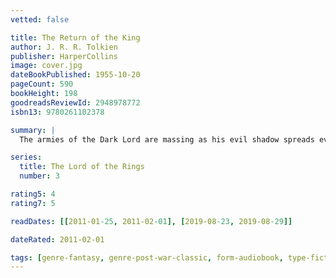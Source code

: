 ```yaml
---
vetted: false

title: The Return of the King
author: J. R. R. Tolkien
publisher: HarperCollins
image: cover.jpg
dateBookPublished: 1955-10-20
pageCount: 590
bookHeight: 198
goodreadsReviewId: 2948978772
isbn13: 9780261102378

summary: |
  The armies of the Dark Lord are massing as his evil shadow spreads even wider. Men, Dwarves, Elves and Ents unite forces to do battle against the Dark. Meanwhile, Frodo and Sam struggle further into Mordor in their heroic quest to destroy the One Ring.

series:
  title: The Lord of the Rings
  number: 3

rating5: 4
rating7: 5

readDates: [[2011-01-25, 2011-02-01], [2019-08-23, 2019-08-29]]

dateRated: 2011-02-01

tags: [genre-fantasy, genre-post-war-classic, form-audiobook, type-fiction]
---
```


